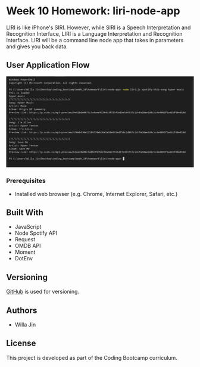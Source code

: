 # Week 10 Homework: liri-node-app
LIRI is like iPhone's SIRI. However, while SIRI is a Speech Interpretation and Recognition Interface, LIRI is a Language Interpretation and Recognition Interface. LIRI will be a command line node app that takes in parameters and gives you back data.
## User Application Flow
![spotify-this-song](/images/spotify-this-song.jpg?raw=true "Title")
### Prerequisites
* Installed web browser (e.g. Chrome, Internet Explorer, Safari, etc.)
## Built With
* JavaScript
* Node Spotify API
* Request
* OMDB API
* Moment
* DotEnv
## Versioning
[GitHub](https://github.com/) is used for versioning.
## Authors
* Willa Jin
## License
This project is developed as part of the Coding Bootcamp curriculum.
